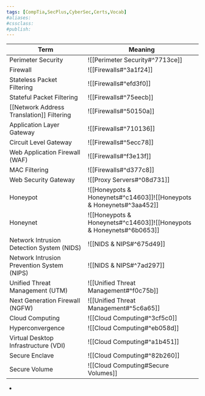 ```yaml
---
tags: [CompTia,SecPlus,CyberSec,Certs,Vocab]
#aliases:
#cssclass:
#publish:
---
```


| Term                                       | Meaning                                                              |
| ------------------------------------------ | -------------------------------------------------------------------- |
| Perimeter Security                         | ![[Perimeter Security#^7713ce]]                                      |
| Firewall                                   | ![[Firewalls#^3a1f24]]                                               |
| Stateless Packet Filtering                 | ![[Firewalls#^efd3f0]]                                               |
| Stateful Packet Filtering                  | ![[Firewalls#^75eecb]]                                               |
| [[Network Address Translation]] Filtering  | ![[Firewalls#^50150a]]                                               |
| Application Layer Gateway                  | ![[Firewalls#^710136]]                                               |
| Circuit Level Gateway                      | ![[Firewalls#^5ecc78]]                                               |
| Web Application Firewall (WAF)             | ![[Firewalls#^f3e13f]]                                               |
| MAC Filtering                              | ![[Firewalls#^d377c8]]                                               |
| Web Security Gateway                       | ![[Proxy Servers#^08d731]]                                           |
| Honeypot                                   | ![[Honeypots & Honeynets#^c14603]]![[Honeypots & Honeynets#^3aa452]] |
| Honeynet                                   | ![[Honeypots & Honeynets#^c14603]]![[Honeypots & Honeynets#^6b0653]] |
| Network Intrusion Detection System (NIDS)  | ![[NIDS & NIPS#^675d49]]                                             |
| Network Intrusion Prevention System (NIPS) | ![[NIDS & NIPS#^7ad297]]                                             |
| Unified Threat Management (UTM)            | ![[Unified Threat Management#^f0c75b]]                               |
| Next Generation Firewall (NGFW)            | ![[Unified Threat Management#^5c6a65]]                               |
| Cloud Computing                            | ![[Cloud Computing#^3cf5c0]]                                         |
| Hyperconvergence                           | ![[Cloud Computing#^eb058d]]                                         |
| Virtual Desktop Infrastructure (VDI)       | ![[Cloud Computing#^a1b451]]                                         |
| Secure Enclave                             | ![[Cloud Computing#^82b260]]                                         |
| Secure Volume                              | ![[Cloud Computing#Secure Volumes]]                                                                     |


-